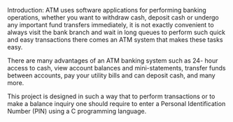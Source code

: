 Introduction: 
ATM uses software applications for performing banking operations, whether you want to withdraw cash, deposit cash or undergo any important fund transfers immediately, it is not exactly convenient to always visit the bank branch and wait in long queues to perform such quick and easy transactions there comes an ATM system that makes these tasks easy.

There are many advantages of an ATM banking system such as 24- hour access to cash, view account balances and mini-statements, transfer funds between accounts, pay your utility bills and can deposit cash, and many more.

This project is designed in such a way that to perform transactions or to make a balance inquiry one should require to enter a Personal Identification Number (PIN) using a C programming language.

